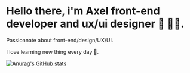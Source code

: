 # Hello there, i'm Axel  front-end developer and ux/ui designer 👋 👨‍💻.


Passionnate about front-end/design/UX/UI.

 I love learning new thing every day 🤘.

[![Anurag's GitHub stats](https://github-readme-stats.vercel.app/api?username=NalessoAxel&show_icons=true&theme=radical)](https://github.com/anuraghazra/github-readme-stats)
